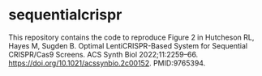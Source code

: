 # sequentialcrispr
This repository contains the code to reproduce Figure 2 in Hutcheson RL, Hayes M, Sugden B. Optimal LentiCRISPR-Based System for Sequential CRISPR/Cas9 Screens. ACS Synth Biol 2022;11:2259–66. https://doi.org/10.1021/acssynbio.2c00152. PMID:9765394.

